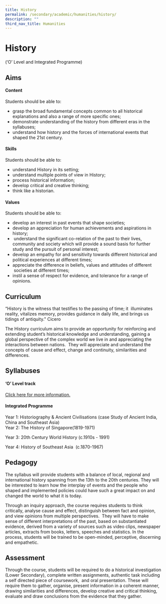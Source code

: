 ```yaml
---
title: History
permalink: /secondary/academic/humanities/history/
description: ""
third_nav_title: Humanities
---
```


# History

(‘O’ Level and Integrated Programme)  

  

## Aims

#### Content

Students should be able to:

*   grasp the broad fundamental concepts common to all historical explanations and also a range of more specific ones;
*   demonstrate understanding of the history from different eras in the syllabuses;
*   understand how history and the forces of international events that shaped the 21st century.  

#### Skills

Students should be able to:

*   understand History in its setting;
*   understand multiple points of view in History;
*   process historical information; 
*   develop critical and creative thinking;
*   think like a historian.

#### Values

Students should be able to:

*   develop an interest in past events that shape societies;  
*   develop an appreciation for human achievements and aspirations in history;
*    understand the significant co-relation of the past to their lives, community and society which will provide a sound basis for further study and the pursuit of personal interest;
*   develop an empathy for and sensitivity towards different historical and political experiences at different times;
*   appreciate the difference in beliefs, values and attitudes of different  societies at different times;
*   instil a sense of respect for evidence, and tolerance for a range of opinions.   

  

## Curriculum

“History is the witness that testifies to the passing of time; it  illuminates reality, vitalizes memory, provides guidance in daily life, and brings us tidings of antiquity." Cicero

  

The History curriculum aims to provide an opportunity for reinforcing and extending student’s historical knowledge and understanding, gaining a global perspective of the complex world we live in and appreciating the interactions between nations.  They will appreciate and understand the concepts of cause and effect, change and continuity, similarities and differences.

  

  

## Syllabuses   

#### ‘O’ Level track

[Click here for more information.](https://www.seab.gov.sg/home/examinations/gce-o-level/o-level-syllabuses-examined-for-school-candidates-2022)  

  

#### Integrated Programme

Year 1: Historiography & Ancient Civilisations (case Study of Ancient India, China and Southeast Asia)  
Year 2: The History of Singapore(1819-1971)   

Year 3: 20th Century World History (c.1910s - 1991)

Year 4: History of Southeast Asia  (c.1870-1967)

  

  

## Pedagogy

The syllabus will provide students with a balance of local, regional and international history spanning from the 13th to the 20th centuries. They will be interested to learn how the interplay of events and the people who shaped and implemented policies could have such a great impact on and changed the world to what it is today.  

  

Through an inquiry approach, the course requires students to think critically, analyse cause and effect, distinguish between fact and opinion, and view opinions from multiple perspectives.  They will have to make sense of different interpretations of the past, based on substantiated evidence, derived from a variety of sources such as video clips, newspaper articles, extracts from books, letters, speeches and statistics. In the process, students will be trained to be open-minded, perceptive, discerning and empathetic.

  

  

## Assessment

Through the course, students will be required to do a historical investigation (Lower Secondary), complete written assignments, authentic task including a self directed piece of coursework,  and oral presentation. These will require them to gather, organise, present information in a coherent manner, drawing similarities and differences, develop creative and critical thinking, evaluate and draw conclusions from the evidence that they gather.